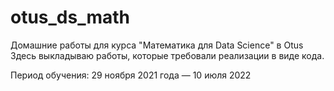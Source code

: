 # otus_ds_math
Домашние работы для курса "Математика для Data Science" в Otus
Здесь выкладываю работы, которые требовали реализации в виде кода.

Период обучения: 29 ноября 2021 года — 10 июля 2022
